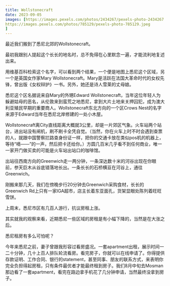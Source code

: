 ```yaml
---
title: Wollstonecraft
date: 2023-09-05
images: [https://images.pexels.com/photos/2434267/pexels-photo-2434267.jpeg,
https://images.pexels.com/photos/785129/pexels-photo-785129.jpeg
]
---
```




最近我们搬到了悉尼北郊的Wollstonecraft。

最初我跟别人提起这个长长的地名时，总不免得在心里默念一遍，才能流利地复述出来。

用维基百科检索这个名字，可以看到两个结果，一个便是地图上悉尼这个区域，另一个是英国女作家Mary Wollstonecraft。Mary是活跃在法国大革命时代的女权先锋，曾出版《女权辩护》一书。另外，她还是诗人雪莱的丈母娘。


悉尼这个区名据说来自Mary的外甥Edward Wollstonecraft，当年这位年轻人为躲避姑母的恶名，从伦敦来到蛮荒之地悉尼，拿到大片土地来关押囚犯，成为澳大利亚殖民早期的重要商人。Wollstonecraft东北方向的一个区Crows Nest的名字来源于Edward当年在悉尼北岸修建的一处小木屋。

Wollstonecraft离City直线距离大概就3公里，却是一片郊区气象。火车站两个站台，进出站没有闸机，刷不刷卡全凭自觉。（当然，你在火车上时不时会遇到查票的人，就跟中国警察拦路查身份证一样，把你的交通卡放在类似pos机的机器上，等待“嘀——”的一声，然后把卡还给你。）方圆几百米几乎看不到任何商业，唯一一家开门做买卖的可能是火车站出站口的咖啡馆。

出站往西南方向的Greenwich走一两分钟，一条深达数十米的河谷出现在你眼前，参天巨木从谷底错落地长出。一条长长的石桥横亘在河谷上，通往Greenwich。

刚搬来那几天，我们在傍晚步行20分钟去Greenwich采购食材，长长的Greenwich Rd上只有一家IGA超市，店主长着东亚面孔，货架显眼处陈列着旺旺雪饼。

上周末，悉尼市区有几百人游行，抗议房租上涨。

其实就我的观察来看，近期悉尼一些区域的房租是有小幅下降的，当然是在大涨之后。

悉尼租房有多么可怕呢？

今年来悉尼之前，妻子曾跟我形容过看房盛况。一套apartment出租，展示时间一二十分钟，几十上百人排队轮流看房。看完房子，你就可以在线申请了。你得提供存款证明、工作合同、银行的statement，甚至同事、朋友的联系方式，来表明你完全负担得起房租，只有条件最优者才能最终租到房子。我们8月中旬去Mosman那边看了一套apartment，看完在路边拿手机花了几分钟申请，当然最终没拿到房子。


